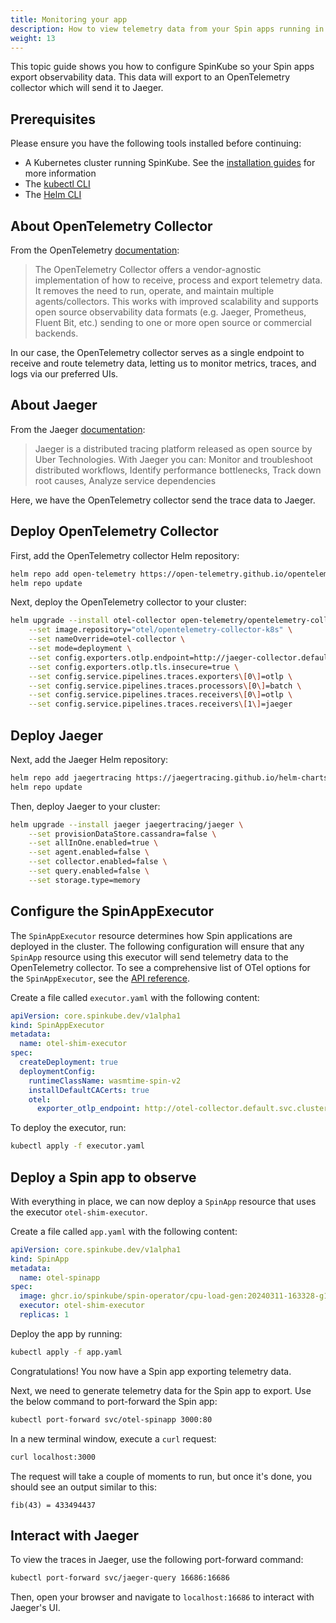 ```yaml
---
title: Monitoring your app
description: How to view telemetry data from your Spin apps running in SpinKube.
weight: 13
---
```


This topic guide shows you how to configure SpinKube so your Spin apps export observability data. This data will export to an OpenTelemetry collector which will send it to Jaeger.

## Prerequisites

Please ensure you have the following tools installed before continuing:

- A Kubernetes cluster running SpinKube. See the [installation guides](https://www.spinkube.dev/docs/install/) for more information
- The [kubectl CLI](https://kubernetes.io/docs/tasks/tools/)
- The [Helm CLI](https://helm.sh)

## About OpenTelemetry Collector

From the OpenTelemetry [documentation](https://opentelemetry.io/docs/collector/):

> The OpenTelemetry Collector offers a vendor-agnostic implementation of how to receive, process and export telemetry data. It removes the need to run, operate, and maintain multiple agents/collectors. This works with improved scalability and supports open source observability data formats (e.g. Jaeger, Prometheus, Fluent Bit, etc.) sending to one or more open source or commercial backends.

In our case, the OpenTelemetry collector serves as a single endpoint to receive and route telemetry data, letting us to monitor metrics, traces, and logs via our preferred UIs.

## About Jaeger

From the Jaeger [documentation](https://www.jaegertracing.io/docs/):

> Jaeger is a distributed tracing platform released as open source by Uber Technologies. With Jaeger you can: Monitor and troubleshoot distributed workflows, Identify performance bottlenecks, Track down root causes, Analyze service dependencies

Here, we have the OpenTelemetry collector send the trace data to Jaeger.

## Deploy OpenTelemetry Collector

First, add the OpenTelemetry collector Helm repository:

```sh
helm repo add open-telemetry https://open-telemetry.github.io/opentelemetry-helm-charts
helm repo update
```

Next, deploy the OpenTelemetry collector to your cluster:

```sh
helm upgrade --install otel-collector open-telemetry/opentelemetry-collector \
    --set image.repository="otel/opentelemetry-collector-k8s" \
    --set nameOverride=otel-collector \
    --set mode=deployment \
    --set config.exporters.otlp.endpoint=http://jaeger-collector.default.svc.cluster.local:4317 \
    --set config.exporters.otlp.tls.insecure=true \
    --set config.service.pipelines.traces.exporters\[0\]=otlp \
    --set config.service.pipelines.traces.processors\[0\]=batch \
    --set config.service.pipelines.traces.receivers\[0\]=otlp \
    --set config.service.pipelines.traces.receivers\[1\]=jaeger
```

## Deploy Jaeger

Next, add the Jaeger Helm repository:

```sh
helm repo add jaegertracing https://jaegertracing.github.io/helm-charts
helm repo update
```

Then, deploy Jaeger to your cluster:

```sh
helm upgrade --install jaeger jaegertracing/jaeger \
    --set provisionDataStore.cassandra=false \
    --set allInOne.enabled=true \
    --set agent.enabled=false \
    --set collector.enabled=false \
    --set query.enabled=false \
    --set storage.type=memory
```

## Configure the SpinAppExecutor

The `SpinAppExecutor` resource determines how Spin applications are deployed in the cluster. The following configuration will ensure that any `SpinApp` resource using this executor will send telemetry data to the OpenTelemetry collector. To see a comprehensive list of OTel options for the `SpinAppExecutor`, see the [API reference](https://www.spinkube.dev/docs/reference/spin-app-executor/).

Create a file called `executor.yaml` with the following content:

```yaml
apiVersion: core.spinkube.dev/v1alpha1
kind: SpinAppExecutor
metadata:
  name: otel-shim-executor
spec:
  createDeployment: true
  deploymentConfig:
    runtimeClassName: wasmtime-spin-v2
    installDefaultCACerts: true
    otel:
      exporter_otlp_endpoint: http://otel-collector.default.svc.cluster.local:4318
```

To deploy the executor, run:

```sh
kubectl apply -f executor.yaml
```

## Deploy a Spin app to observe

With everything in place, we can now deploy a `SpinApp` resource that uses the executor `otel-shim-executor`.

Create a file called `app.yaml` with the following content:

```yaml
apiVersion: core.spinkube.dev/v1alpha1
kind: SpinApp
metadata:
  name: otel-spinapp
spec:
  image: ghcr.io/spinkube/spin-operator/cpu-load-gen:20240311-163328-g1121986
  executor: otel-shim-executor
  replicas: 1
```

Deploy the app by running:

```sh
kubectl apply -f app.yaml
```

Congratulations! You now have a Spin app exporting telemetry data.

Next, we need to generate telemetry data for the Spin app to export. Use the below command to port-forward the Spin app:

```sh
kubectl port-forward svc/otel-spinapp 3000:80
```

In a new terminal window, execute a `curl` request:

```sh
curl localhost:3000
```

The request will take a couple of moments to run, but once it's done, you should see an output similar to this:

```
fib(43) = 433494437
```

## Interact with Jaeger

To view the traces in Jaeger, use the following port-forward command:

```sh
kubectl port-forward svc/jaeger-query 16686:16686
```

Then, open your browser and navigate to `localhost:16686` to interact with Jaeger's UI.
